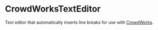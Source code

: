 # CrowdWorksTextEditor
Text editor that automatically inserts line breaks for use with [CrowdWorks](https://crowdworks.jp/).
